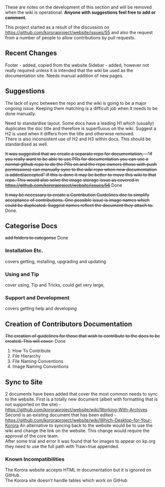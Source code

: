 These are notes on the development of this section and will be removed when the wiki is operational. **Anyone with suggestions feel free to add or comment.**

This project started as a result of the discussion on https://github.com/kororaproject/website/issues/55 and also the request from a number of people to allow contributions by pull requests.

## Recent Changes
Footer - added, copied from the website
Sidebar - added, however not really required unless it is intended that the wiki be used as the documentation site. Needs manual addition of new pages.

## Suggestions
The lack of sync between the repo and the wiki is going to be a major ongoing issue. Keeping them matching is a difficult job when it needs to be done manually.  

Need to standardise layout. Some docs have a leading H1 which (usually) duplicates the doc title and therefore is superfluous on the wiki. Suggest a H2 is used when it differs from the title and otherwise removed.  
There is also inconsistent use of H2 and H3 within docs. This should be standardised as well.

~~It was suggested that we create a separate repo for documentation, - "if you really want to be able to use PRs for documentation you can use a normal github repo to do the PRs on and the repo owners (those with push permissions) can manually sync to the wiki repo when new documentation is added/accepted"
If this is done it may be better to move this wiki to that repo.
This would also solve the image storage issue as covered in https://github.com/kororaproject/website/issues/56~~ Done

~~It may be necessary to create a Contribution Guidelines doc to simplify acceptance of contributions. One possible issue is image names which could be duplicated. Suggest names reflect the document they attach to.~~ Done.  
## Categorise Docs
~~add folders to categorise~~  Done
### Installation Etc.
covers getting, installing, upgrading and updating
### Using and Tip
cover using, Tip and Tricks, could get very large,
### Support and Development
covers getting help and developing

## Creation of Contributors Documentation
~~The creation of guidelines for those that wish to contribute to the docs to be created. This will cover:~~ Done
1. How To Contribute
2. File Hierarchy
3. File Naming Conventions
4. Image Naming Conventions

## Sync to Site
2 documents have been added that cover the most common needs to sync to the website.
First is a totally new document (albeit with formatting that is not supported on the site) - https://github.com/kororaproject/website/wiki/Working-With-Archives
Second is an existing document that has been edited - https://github.com/kororaproject/website/wiki/Which-Desktop-for-Your-Korora
An alternative to syncing back to the website would be to use the wiki and change the link on the website. This change would require the approval of the core team.  
After some trial and error it was found that for images to appear on kp.org they need to use the full path with ?raw=true appended.

### Known Incompatibilities
The Korora website accepts HTML in documentation but it is ignored on GitHub.  
The Korora site doesn't handle tables which work on GitHub
